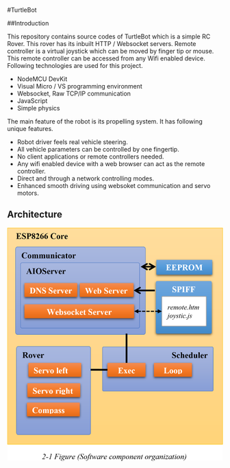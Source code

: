 #TurtleBot

##Introduction

This repository contains source codes of TurtleBot which is a simple RC Rover. This rover has its inbuilt HTTP / Websocket servers. Remote controller is a virtual joystick which can be moved by finger tip or mouse. This remote controller can be accessed from any Wifi enabled device.  Following technologies are used for this project.

* NodeMCU DevKit
* Visual Micro / VS programming environment
* Websocket, Raw TCP/IP communication
* JavaScript
* Simple physics

The main feature of the robot is its propelling system. It has following unique features.

* Robot driver feels real vehicle steering. 
* All vehicle parameters can be controlled by one fingertip. 
* No client applications or remote controllers needed. 
* Any wifi enabled device with a web browser can act as the remote controller. 
* Direct and through a network controlling modes. 
* Enhanced smooth driving using websoket communication and servo motors.

## Architecture

   ![architecture](https://github.com/lahiiru/turtleBot/raw/master/resources/architecture.png)
